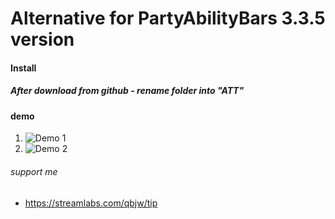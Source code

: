 # Alternative for PartyAbilityBars 3.3.5 version

#### Install
##### After download from github - rename folder into "ATT"

#### demo
1. ![Demo 1](https://i.imgur.com/54shcSt.png)
2. ![Demo 2](blob:https://imgur.com/23240062-3ff5-45ee-b371-a23d8345ba16)

###### support me
* https://streamlabs.com/qbjw/tip
